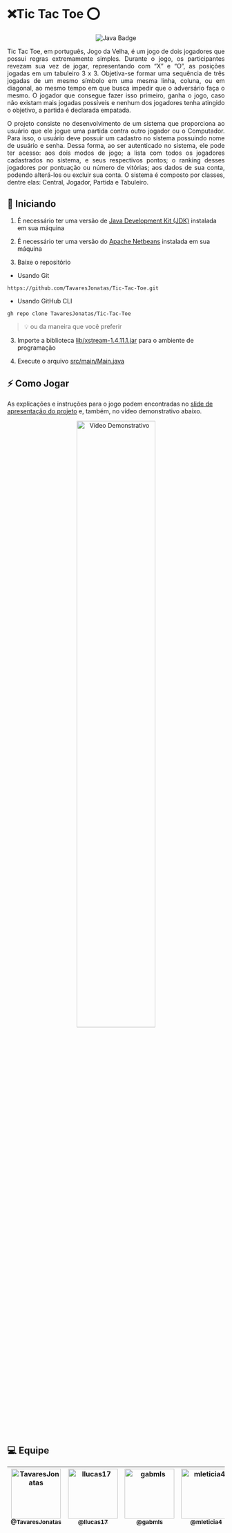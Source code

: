 # ❌Tic Tac Toe ⭕
<p align="center">
  <img src="https://img.shields.io/badge/Java-007396?style=for-the-badge&logo=Java&logoColor=white" title="Java" alt="Java Badge" />
</p>

<p align="justify">
  Tic Tac Toe, em português, Jogo da Velha, é um jogo de dois jogadores que possui regras extremamente simples. Durante o jogo, os participantes revezam sua vez de jogar, representando com “X” e “O”, as posições jogadas em um tabuleiro 3 x 3. Objetiva-se formar uma sequência de três jogadas de um mesmo símbolo em uma mesma linha, coluna, ou em diagonal, ao mesmo tempo em que busca impedir que o adversário faça o mesmo. O jogador que consegue fazer isso primeiro, ganha o jogo, caso não existam mais jogadas possíveis e nenhum dos jogadores tenha atingido o objetivo, a partida é declarada empatada.
</p>
<p align="justify">
  O projeto consiste no desenvolvimento de um sistema que proporciona ao usuário que ele jogue uma partida contra outro jogador ou o Computador. Para isso, o usuário deve possuir um cadastro no sistema possuindo nome de usuário e senha. Dessa forma, ao ser autenticado no sistema, ele pode ter acesso: aos dois modos de jogo; a lista com todos os jogadores cadastrados no sistema, e seus respectivos pontos; o ranking desses jogadores por pontuação ou número de vitórias; aos dados de sua conta, podendo alterá-los ou excluir sua conta. O sistema é composto por classes, dentre elas: Central, Jogador, Partida e Tabuleiro.
</p>

## 🚀 Iniciando
1. É necessário ter uma versão de [Java Development Kit (JDK)](https://www.oracle.com/br/java/ "Página inicial de Java") instalada em sua máquina

2. É necessário ter uma versão do [Apache Netbeans](https://netbeans.apache.org/ "Página inicial do Apache Netbeans") instalada em sua máquina
2. Baixe o repositório
 - Usando Git
  ```
  https://github.com/TavaresJonatas/Tic-Tac-Toe.git
  ```
  - Usando GitHub CLI
  ```
  gh repo clone TavaresJonatas/Tic-Tac-Toe
  ```
  > 💡 ou da maneira que você preferir

3. Importe a biblioteca [lib/xstream-1.4.11.1.jar](https://github.com/TavaresJonatas/Tic-Tac-Toe/blob/main/lib/xstream-1.4.11.1.jar "Arquivo da biblioteca XStream") para o ambiente de programação

4. Execute o arquivo [src/main/Main.java](https://github.com/TavaresJonatas/Tic-Tac-Toe/blob/main/src/main/Main.java "Arquivo main/jogo.py")

## ⚡ Como Jogar
As explicações e instruções para o jogo podem encontradas no [slide de apresentação do projeto](https://github.com/TavaresJonatas/Tic-Tac-Toe/blob/main/presentation/Slide%20de%20Apresenta%C3%A7%C3%A3o.pdf "Slide de apresentação do projeto") e, também, no vídeo demonstrativo abaixo.
[<p align="center"><img src="presentation/Vídeo Demonstrativo (Capa).png" width="60%" length="60%" title="Vídeo Demonstrativo" alt="Vídeo Demonstrativo" /></p>](https://drive.google.com/file/d/1asTCTILLFpJdvc4oZSgToEYBdrgFnvQf/view "Vídeo Demonstrativo")

## 💻 Equipe
| [<img alt="TavaresJonatas" src="https://github.com/TavaresJonatas.png?size=115" width="115" /><br /><sub>@TavaresJonatas</sub>](https://github.com/TavaresJonatas "Jônatas Tavares (@TavaresJonatas)") | [<img alt="llucas17" src="https://github.com/llucas17.png?size=115" width="115"><br><sub>@llucas17</sub>](https://github.com/llucas17 "Lucas Silva (@llucas17)") | [<img alt="gabmls" src="https://github.com/gabmls.png?size=115" width="115"><br><sub>@gabmls</sub>](https://github.com/gabmls "Maria Gabriela (@gabmls)") | [<img alt="mleticia4" src="https://github.com/mleticia4.png?size=115" width="115" /><br /><sub>@mleticia4</sub>](https://github.com/mleticia4 "Maria Letícia (@mleticia4)") |
| :---: | :---: | :---: | :---: |
